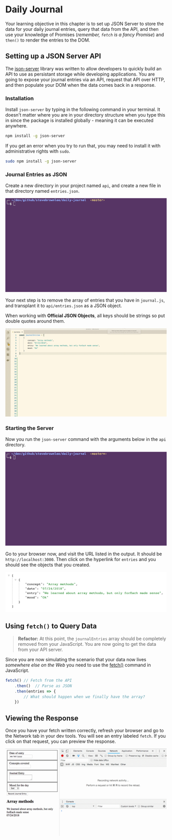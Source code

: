 # Daily Journal

Your learning objective in this chapter is to set up JSON Server to store the data for your daily journal entries, query that data from the API, and then use your knowledge of Promises (_remember, `fetch` is a fancy Promise_) and `then()` to render the entries to the DOM.

## Setting up a JSON Server API

The [json-server](https://github.com/typicode/json-server) library was written to allow developers to quickly build an API to use as persistant storage while developing applications. You are going to expose your journal entries via an API, request that API over HTTP, and then populate your DOM when the data comes back in a response.

### Installation

Install `json-server` by typing in the following command in your terminal. It doesn't matter where you are in your directory structure when you type this in since the package is installed globally - meaning it can be executed anywhere.

```sh
npm install -g json-server
```

If you get an error when you try to run that, you may need to install it with administrative rights with `sudo`.

```sh
sudo npm install -g json-server
```

### Journal Entries as JSON

Create a new directory in your project named `api`, and create a new file in that directory named `entries.json`.

![creating the api directory](./images/Rn0iCdc6qN.gif)

Your next step is to remove the array of entries that you have in `journal.js`, and transplant it to `api/entries.json` as a JSON object.

When working with **Official JSON Objects**, all keys should be strings so put double quotes around them.

![](./images/dQFNJpbEfM.gif)

### Starting the Server

Now you run the `json-server` command with the arguments below in the `api` directory.

![starting json-server](./images/gklBlNixxn.gif)

Go to your browser now, and visit the URL listed in the output. It should be `http://localhost:3000`. Then click on the hyperlink for `entries` and you should see the objects that you created.

![json server entries](./images/jason-server-entries.png)

## Using `fetch()` to Query Data

> **Refactor:** At this point, the `journalEntries` array should be completely removed from your JavaScript. You are now going to get the data from your API server.

Since you are now simulating the scenario that your data now lives _somewhere else on the Web_ you need to use the [fetch()](https://learn.co/lessons/javascript-fetch) command in JavaScript.

```js
fetch() // Fetch from the API
    .then()  // Parse as JSON
    .then(entries => {
        // What should happen when we finally have the array?
    })
```

## Viewing the Response

Once you have your fetch written correctly, refresh your browser and go to the Network tab in your dev tools. You will see an entry labeled `fetch`. If you click on that request, you can preview the response.

![](./images/qqipDG07AL.gif)
